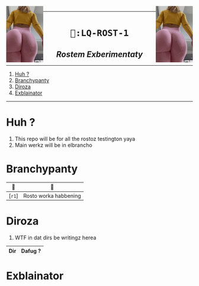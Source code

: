 
<img src="./l/l.gif" align="right" width="100">
<img src="./l/l.gif" align="left" width="100">

----

<h1 align="center"><code> 🦼:LQ-ROST-1 </code></h1>
<h2 align="center"><i> Rostem Exberimentaty </i></h2>

----
1. [Huh ?](#huh-)
2. [Branchypanty](#branchypanty)
3. [Diroza](#diroza)
4. [Exblainator](#exblainator)

----

# Huh ?

1. This repo will be for all the rostoz testington yaya
2. Main werkz will be in elbrancho 

# Branchypanty 

🥼 | 🥼
|:--:|:--:|
[`r1`] | Rosto worka habbening


# Diroza

1. WTF in dat dirs be writingz herea 

Dir | Dafug ?
|:--:|:--:|


# Exblainator 


